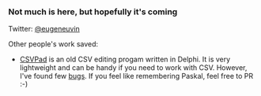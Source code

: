 ### Not much is here, but hopefully it's coming

Twitter: [@eugeneuvin](https://twitter.com/eugeneuvin)

Other people's work saved: 

* [CSVPad](https://github.com/EugeneUvin/CSVPad) is an old CSV editing progam written in Delphi. It is very lightweight and can be handy if you need to work with CSV. However,  I've found few [bugs](https://github.com/EugeneUvin/CSVPad/issues). If you feel like remembering Paskal, feel free to PR :-)

<!--
**EugeneUvin/EugeneUvin** is a ✨ _special_ ✨ repository because its `README.md` (this file) appears on your GitHub profile.

Here are some ideas to get you started:

- 🔭 I’m currently working on ...
- 🌱 I’m currently learning ...
- 👯 I’m looking to collaborate on ...
- 🤔 I’m looking for help with ...
- 💬 Ask me about ...
- 📫 How to reach me: ...
- 😄 Pronouns: ...
- ⚡ Fun fact: ...
-->
